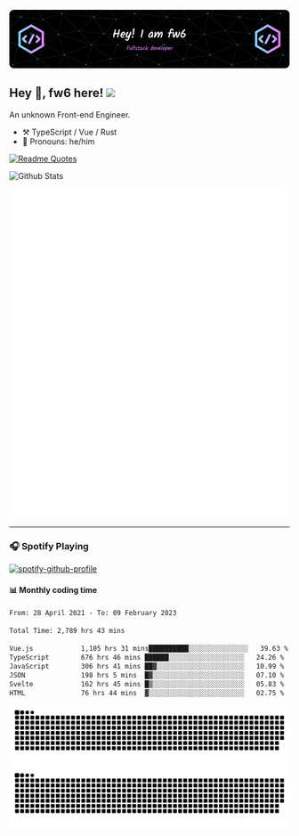 ![Header](github-header-image.png)

## Hey 👋, fw6 here! <img src="https://github.githubassets.com/images/mona-whisper.gif" height="24" />


An unknown Front-end Engineer.

-   :hammer_and_pick: TypeScript / Vue / Rust
-   :man: Pronouns: he/him


[![Readme Quotes](https://quotes-github-readme.vercel.app/api?type=horizontal&theme=algolia)](https://github.com/piyushsuthar/github-readme-quotes)



![Github Stats](https://github-readme-stats.vercel.app/api?username=fw6&bg_color=30,e96443,904e95&title_color=fff&text_color=fff)

![](https://raw.githubusercontent.com/fw6/github-stats-transparent/output/generated/overview.svg)
![](https://raw.githubusercontent.com/fw6/github-stats-transparent/output/generated/languages.svg)


---

### 🎧 Spotify Playing

<!-- ![spotify-github-profile](/img/default.svg) -->

[![spotify-github-profile](https://spotify-github-profile.vercel.app/api/view?uid=r6wn4hdvypv0lkzyrj0e0pjct&cover_image=true&theme=default&bar_color=53b14f&bar_color_cover=true)](https://github.com/kittinan/spotify-github-profile)
#### :bar_chart: Monthly coding time

<!--START_SECTION:waka-->

```text
From: 28 April 2021 - To: 09 February 2023

Total Time: 2,789 hrs 43 mins

Vue.js            1,105 hrs 31 mins██████████░░░░░░░░░░░░░░░   39.63 %
TypeScript        676 hrs 46 mins ██████░░░░░░░░░░░░░░░░░░░   24.26 %
JavaScript        306 hrs 41 mins ██▓░░░░░░░░░░░░░░░░░░░░░░   10.99 %
JSON              198 hrs 5 mins  █▓░░░░░░░░░░░░░░░░░░░░░░░   07.10 %
Svelte            162 hrs 45 mins █▒░░░░░░░░░░░░░░░░░░░░░░░   05.83 %
HTML              76 hrs 44 mins  ▓░░░░░░░░░░░░░░░░░░░░░░░░   02.75 %
```

<!--END_SECTION:waka-->




![github contribution grid snake animation](https://raw.githubusercontent.com/platane/platane/output/github-contribution-grid-snake-dark.svg#gh-dark-mode-only)![github contribution grid snake animation](https://raw.githubusercontent.com/platane/platane/output/github-contribution-grid-snake.svg#gh-light-mode-only)
